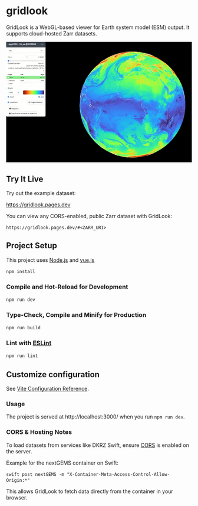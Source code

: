 # gridlook

GridLook is a WebGL-based viewer for Earth system model (ESM) output. It supports cloud-hosted Zarr datasets.

![](docs/assets/showcase.webp)

## Try It Live

Try out the example dataset:

https://gridlook.pages.dev

You can view any CORS-enabled, public Zarr dataset with GridLook:

```
https://gridlook.pages.dev/#<ZARR_URI>
```

## Project Setup

This project uses [Node.js](https://nodejs.org/en) and [vue.js](https://vuejs.org/)

```sh
npm install
```

### Compile and Hot-Reload for Development

```sh
npm run dev
```

### Type-Check, Compile and Minify for Production

```sh
npm run build
```

### Lint with [ESLint](https://eslint.org/)

```sh
npm run lint
```

## Customize configuration

See [Vite Configuration Reference](https://vitejs.dev/config/).

### Usage

The project is served at http://localhost:3000/ when you run `npm run dev`.

### CORS & Hosting Notes

To load datasets from services like DKRZ Swift, ensure [CORS](https://developer.mozilla.org/de/docs/Web/HTTP/Guides/CORS) is enabled on the server.

Example for the nextGEMS container on Swift:

```
swift post nextGEMS -m "X-Container-Meta-Access-Control-Allow-Origin:*"
```

This allows GridLook to fetch data directly from the container in your browser.
